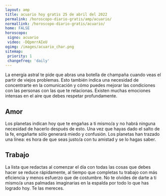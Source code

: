 ```yaml
---
layout: amp
title: acuario hoy gratis 25 de abril del 2022 
permalink: /horoscopo-diario-gratis/amp/acuario/
normallink: /horoscopo-diario-gratis/acuario/
home: FALSE
horoscopo:
 signo: acuario
 video: -DQpmrrAIeU
ogimg: /images/acuario_char.png
sitemap:
 priority: 1
 changefreq: 'daily'
---
```



La energía astral te pide que abras una botella de champaña cuando veas el partir de viejos problemas. Esto también indica una necesidad de concentrarte en la comunicación y cómo puedes mejorar las condiciones con las personas con las que te relacionas. Existen muchas emociones intensas en el aire que debes respetar profundamente.

## Amor

Los planetas indican hoy que te engañas a ti mismo/a y no habrá ninguna necesidad de hacerlo después de esto. Una vez que hayas dado el salto de la fe, engañarte sólo generará miedo y confusión. Los planetas han trazado una línea: es hora de que seas justo/a con tu amistad y se lo hagas saber.

## Trabajo

La lista que redactas al comenzar el día con todas las cosas que debes hacer se reduce rápidamente, al tiempo que completas tu trabajo con más eficiencia y menos esfuerzo que de costumbre. No te olvides de darte a ti mismo/a unas palmadas imaginarias en la espalda por todo lo que has logrado hoy. Te las mereces.
